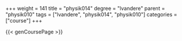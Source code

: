 +++
weight = 141
title = "physik014"
degree = "lvandere"
parent = "physik010"
tags = ["lvandere", "physik014", "physik010"]
categories = ["course"]
+++

{{< genCoursePage >}}
